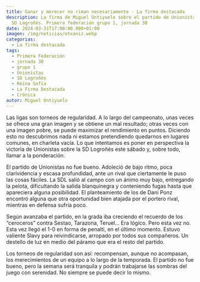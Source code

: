 ```yaml
---
title: Ganar y merecer no riman necesariamente - La firma destacada
description: La firma de Miguel Ontiyuelo sobre el partido de Unionistas contra
  SD Logroñés. Primera federación grupo 1, jornada 30
date: 2024-03-31T17:00:00.000+01:00
imagen: /img/noticias/etxaniz.webp
categorias:
  - La firma destacada
tags:
  - Primera Federación
  - jornada 30
  - grupo 1
  - Unionistas
  - SD Logroñés
  - Reina Sofía
  - La Firma Destacada
  - Crónica
autor: Miguel Ontiyuelo
---
```


Las ligas son torneos de regularidad. A lo largo del campeonato, unas veces se ofrece una gran imagen y se obtiene un mal resultado; otras veces con una imagen pobre, se puede maximizar el rendimiento en puntos. Diciendo esto no descubrimos nada ni estamos pretendiendo quedarnos en lugares comunes, en charleta vacía. Lo que intentamos es poner en perspectiva la victoria de Unionistas sobre la SD Logroñés este sábado y, sobre todo, llamar a la ponderación.

El partido de Unionistas no fue bueno. Adoleció de bajo ritmo, poca clarividencia y escasa profundidad, ante un rival que ciertamente le puso las cosas fáciles. La SDL salió al campo con un ánimo muy bajo, entregando la pelota, dificultando la salida blanquinegra y conteniendo fugas hasta que apareciera alguna posibilidad. El planteamiento de los de Dani Ponz encontró alguna que otra oportunidad bien atajada por el portero rival, mientras en defensa sufría poco.

Según avanzaba el partido, en la grada iba creciendo el recuerdo de los “ceroceros” contra Sestao, Tarazona, Teruel… Era lógico. Pero esta vez no. Esta vez llegó el 1-0 en forma de penalti, en el último momento. Estuvo valiente Slavy para reivindicarse, arropado por todos sus compañeros. Un destello de luz en medio del páramo que era el resto del partido.

Los torneos de regularidad son así: recompensan, aunque no acompasan, los merecimientos de un equipo a lo largo de la temporada. El partido no fue bueno, pero la semana será tranquila y podrán trabajarse las sombras del juego con serenidad. No siempre se puede decir lo mismo.
